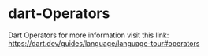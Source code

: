 # dart-Operators
Dart Operators
for more information visit this link: 
https://dart.dev/guides/language/language-tour#operators
